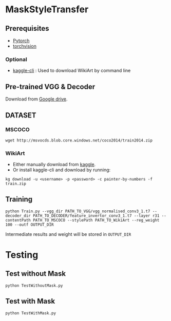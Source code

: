 # MaskStyleTransfer

## Prerequisites
- [Pytorch](http://pytorch.org/)
- [torchvision](https://github.com/pytorch/vision)
### Optional
- [kaggle-cli](https://github.com/floydwch/kaggle-cli) : Used to download WikiArt by command line

## Pre-trained VGG & Decoder
Download from [Google drive](https://drive.google.com/file/d/1REga1z1rKezQtBebIZ86_iNR-mxum-KB/view?usp=sharing).

## DATASET
### MSCOCO
```
wget http://msvocds.blob.core.windows.net/coco2014/train2014.zip
```
### WikiArt
- Either manually download from [kaggle](https://www.kaggle.com/c/painter-by-numbers).
- Or install kaggle-cli and download by running:
```
kg download -u <username> -p <password> -c painter-by-numbers -f train.zip
```

## Training

```
python Train.py --vgg_dir PATH_TO_VGG/vgg_normalised_conv3_1.t7 --decoder_dir PATH_TO_DECODER/feature_invertor_conv3_1.t7 --layer r31 --contentPath PATH_TO_MSCOCO --stylePath PATH_TO_WikiArt --reg_weight 100 --outf OUTPUT_DIR
```
Intermediate results and weight will be stored in `OUTPUT_DIR`

# Testing

## Test without Mask
```
python TestWithoutMask.py
```

## Test with Mask
```
python TestWithMask.py
```
